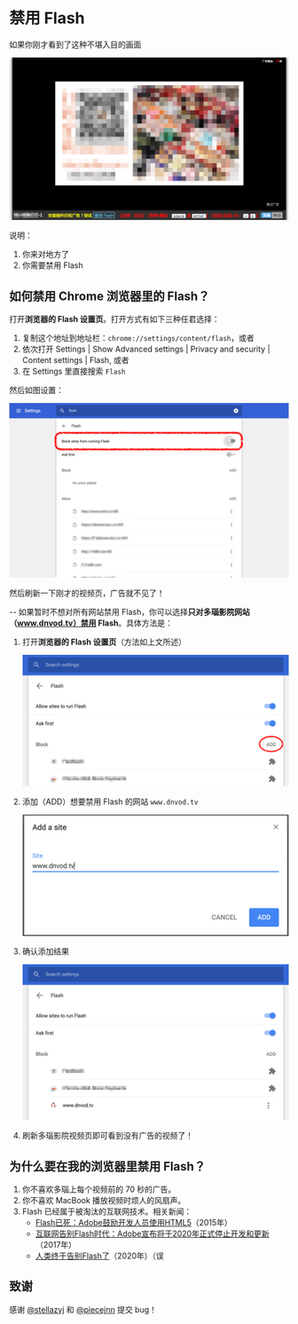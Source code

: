 # 禁用 Flash

如果你刚才看到了这种不堪入目的画面

![](assets/flash-ad.png)

说明：

1. 你来对地方了
2. 你需要禁用 Flash

## 如何禁用 Chrome 浏览器里的 Flash？
打开**浏览器的 Flash 设置页**。打开方式有如下三种任君选择：

1. 复制这个地址到地址栏：`chrome://settings/content/flash`，或者
2. 依次打开 Settings | Show Advanced settings | Privacy and security | Content settings | Flash, 或者
3. 在 Settings 里直接搜索 `Flash`

然后如图设置：

![](assets/block-flash.png)

然后刷新一下刚才的视频页，广告就不见了！

--
如果暂时不想对所有网站禁用 Flash，你可以选择**只对多瑙影院网站（www.dnvod.tv）禁用 Flash**。具体方法是：

1. 打开**浏览器的 Flash 设置页**（方法如上文所述）

	![](assets/flash-settings-block-site-before.png)
	
2. 添加（ADD）想要禁用 Flash 的网站 `www.dnvod.tv`

	![](assets/flash-settings-block-site.png)

3. 确认添加结果

	![](assets/flash-settings-block-site-after.png)

4. 刷新多瑙影院视频页即可看到没有广告的视频了！

## 为什么要在我的浏览器里禁用 Flash？

1. 你不喜欢多瑙上每个视频前的 70 秒的广告。
2. 你不喜欢 MacBook 播放视频时烦人的风扇声。
3. Flash 已经属于被淘汰的互联网技术。相关新闻：
	- [Flash已死：Adobe鼓励开发人员使用HTML5](http://tech.163.com/15/1202/05/B9QC8E2G000915BF.html)（2015年）
	- [互联网告别Flash时代：Adobe宣布将于2020年正式停止开发和更新](http://money.163.com/17/0726/09/CQ8T30NH002580S6.html)（2017年）
	- [人类终于告别Flash了](https://augustusz.github.io/Dnvod-Ad-Remover/)（2020年）（误

## 致谢
感谢 [@stellazyj](https://www.instagram.com/stellazyj/) 和 [@piecejnn](https://www.instagram.com/piecejnn/) 提交 bug！

